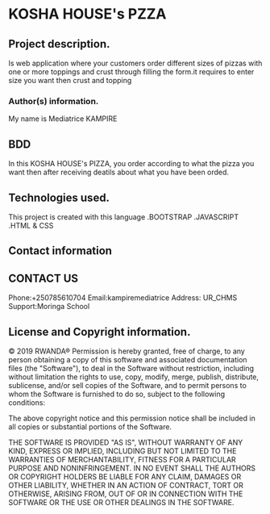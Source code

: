 # KOSHA HOUSE's PZZA
## Project description.
Is web application where your customers order different sizes of pizzas with one or more toppings and crust through filling the form.it requires to enter size you want then crust and topping
### Author(s) information.
My name is Mediatrice KAMPIRE
## BDD
 In this KOSHA HOUSE's PIZZA, you order according to what the pizza you want then after receiving deatils about what  you have been orded.
## Technologies used.
This project is created with this language
.BOOTSTRAP
.JAVASCRIPT
.HTML & CSS
## Contact information
CONTACT US
-----------
Phone:+250785610704
Email:kampiremediatrice
Address: UR_CHMS
Support:Moringa School
## License and Copyright information.
© 2019 RWANDA®
Permission is hereby granted, free of charge, to any person obtaining a copy
of this software and associated documentation files (the "Software"), to deal
in the Software without restriction, including without limitation the rights
to use, copy, modify, merge, publish, distribute, sublicense, and/or sell
copies of the Software, and to permit persons to whom the Software is
furnished to do so, subject to the following conditions:

The above copyright notice and this permission notice shall be included in all
copies or substantial portions of the Software.

THE SOFTWARE IS PROVIDED "AS IS", WITHOUT WARRANTY OF ANY KIND, EXPRESS OR
IMPLIED, INCLUDING BUT NOT LIMITED TO THE WARRANTIES OF MERCHANTABILITY,
FITNESS FOR A PARTICULAR PURPOSE AND NONINFRINGEMENT. IN NO EVENT SHALL THE
AUTHORS OR COPYRIGHT HOLDERS BE LIABLE FOR ANY CLAIM, DAMAGES OR OTHER
LIABILITY, WHETHER IN AN ACTION OF CONTRACT, TORT OR OTHERWISE, ARISING FROM,
OUT OF OR IN CONNECTION WITH THE SOFTWARE OR THE USE OR OTHER DEALINGS IN THE
SOFTWARE.
